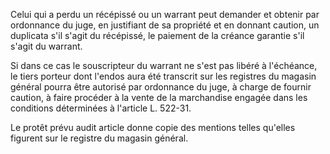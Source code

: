   
 Celui qui a perdu un récépissé ou un warrant peut demander et obtenir par ordonnance du juge, en justifiant de sa propriété et en donnant caution, un duplicata s'il s'agit du récépissé, le paiement de la créance garantie s'il s'agit du warrant.  

  
 Si dans ce cas le souscripteur du warrant ne s'est pas libéré à l'échéance, le tiers porteur dont l'endos aura été transcrit sur les registres du magasin général pourra être autorisé par ordonnance du juge, à charge de fournir caution, à faire procéder à la vente de la marchandise engagée dans les conditions déterminées à l'article L. 522-31.  

  
 Le protêt prévu audit article donne copie des mentions telles qu'elles figurent sur le registre du magasin général.  
